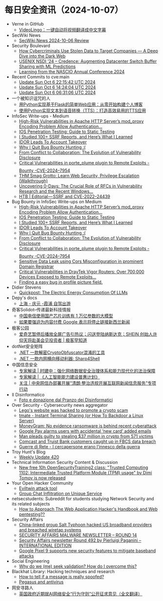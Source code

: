 # 每日安全资讯（2024-10-07）

- Verne in GitHub
  - [VideoLingo：一键自动将视频翻译成中文字幕](https://blog.einverne.info/post/2024/10/videolingo.html)
- SecWiki News
  - [SecWiki News 2024-10-06 Review](http://www.sec-wiki.com/?2024-10-06)
- Security Boulevard
  - [How Cybercriminals Use Stolen Data to Target Companies — A Deep Dive into the Dark Web](https://securityboulevard.com/2024/10/how-cybercriminals-use-stolen-data-to-target-companies-a-deep-dive-into-the-dark-web/)
  - [USENIX NSDI ’24 – Credence: Augmenting Datacenter Switch Buffer Sharing with ML Predictions](https://securityboulevard.com/2024/10/usenix-nsdi-24-credence-augmenting-datacenter-switch-buffer-sharing-with-ml-predictions/)
  - [Learning from the NASCIO Annual Conference 2024](https://securityboulevard.com/2024/10/learning-from-the-nascio-annual-conference-2024/)
- Recent Commits to cve:main
  - [Update Sun Oct  6 22:15:42 UTC 2024](https://github.com/trickest/cve/commit/7162189de1ba5182c37cc5b7be0a825f0b14d275)
  - [Update Sun Oct  6 14:24:04 UTC 2024](https://github.com/trickest/cve/commit/00c5241344d01650a97718b8eba98f33afc385c2)
  - [Update Sun Oct  6 06:31:06 UTC 2024](https://github.com/trickest/cve/commit/8f8e9a8b7b7849c51104bd14f8f1b0ea3ee68c06)
- 一个被知识诅咒的人
  - [用Python实现基于Flask的简单Web应用：从零开始构建个人博客](https://blog.csdn.net/nokiaguy/article/details/142714761)
  - [使用Python实现文本到语音转换（TTS）：打造高效易用的TTS应用](https://blog.csdn.net/nokiaguy/article/details/142714801)
- InfoSec Write-ups - Medium
  - [High-Risk Vulnerabilities in Apache HTTP Server’s mod_proxy Encoding Problem Allow Authentication…](https://infosecwriteups.com/high-risk-vulnerabilities-in-apache-http-servers-mod-proxy-encoding-problem-allow-authentication-cbe8d422738d?source=rss----7b722bfd1b8d---4)
  - [IOS Penetration Testing: Guide to Static Testing](https://infosecwriteups.com/ios-penetration-testing-guide-to-static-analysis-4a9dea5d672d?source=rss----7b722bfd1b8d---4)
  - [I Studied 100+ SSRF Reports, and Here’s What I Learned](https://infosecwriteups.com/i-studied-100-ssrf-reports-and-heres-what-i-learned-1654c72ee2df?source=rss----7b722bfd1b8d---4)
  - [IDOR Leads To Account Takeover](https://infosecwriteups.com/idor-leads-to-account-takeover-28fe6e300a49?source=rss----7b722bfd1b8d---4)
  - [Why I Quit Bug Bounty Hunting :(](https://infosecwriteups.com/why-i-quit-bug-bounty-hunting-95e81c907a6f?source=rss----7b722bfd1b8d---4)
  - [From Conflict to Collaboration: The Evolution of Vulnerability Disclosure](https://infosecwriteups.com/understanding-coordinated-vulnerability-disclosure-cvd-vulnerability-disclosure-programs-vdp-27ea33c882e0?source=rss----7b722bfd1b8d---4)
  - [Critical Vulnerabilities in porte_plume plugin to Remote Exploits -$$$$ Bounty -CVE-2024–7954](https://infosecwriteups.com/critical-vulnerabilities-in-porte-plume-plugin-to-remote-exploits-bounty-cve-2024-7954-3dbee45134ac?source=rss----7b722bfd1b8d---4)
  - [THM Smag Grotto: Learn Web Security, Privilege Escalation (Walkthrough)](https://infosecwriteups.com/thm-smag-grotto-learn-web-security-privilege-escalation-walkthrough-637fe042f292?source=rss----7b722bfd1b8d---4)
  - [Uncovering 0-Days: The Crucial Role of RFCs in Vulnerability Research and the Recent Windows…](https://infosecwriteups.com/uncovering-0-days-the-crucial-role-of-rfcs-in-vulnerability-research-and-the-recent-windows-de6b7538e54f?source=rss----7b722bfd1b8d---4)
  - [HTB | Editorial — SSRF and CVE-2022–24439](https://infosecwriteups.com/htb-editorial-ssrf-and-cve-2022-24439-c1feb9f343fc?source=rss----7b722bfd1b8d---4)
- Bug Bounty in InfoSec Write-ups on Medium
  - [High-Risk Vulnerabilities in Apache HTTP Server’s mod_proxy Encoding Problem Allow Authentication…](https://infosecwriteups.com/high-risk-vulnerabilities-in-apache-http-servers-mod-proxy-encoding-problem-allow-authentication-cbe8d422738d?source=rss----7b722bfd1b8d--bug_bounty)
  - [IOS Penetration Testing: Guide to Static Testing](https://infosecwriteups.com/ios-penetration-testing-guide-to-static-analysis-4a9dea5d672d?source=rss----7b722bfd1b8d--bug_bounty)
  - [I Studied 100+ SSRF Reports, and Here’s What I Learned](https://infosecwriteups.com/i-studied-100-ssrf-reports-and-heres-what-i-learned-1654c72ee2df?source=rss----7b722bfd1b8d--bug_bounty)
  - [IDOR Leads To Account Takeover](https://infosecwriteups.com/idor-leads-to-account-takeover-28fe6e300a49?source=rss----7b722bfd1b8d--bug_bounty)
  - [Why I Quit Bug Bounty Hunting :(](https://infosecwriteups.com/why-i-quit-bug-bounty-hunting-95e81c907a6f?source=rss----7b722bfd1b8d--bug_bounty)
  - [From Conflict to Collaboration: The Evolution of Vulnerability Disclosure](https://infosecwriteups.com/understanding-coordinated-vulnerability-disclosure-cvd-vulnerability-disclosure-programs-vdp-27ea33c882e0?source=rss----7b722bfd1b8d--bug_bounty)
  - [Critical Vulnerabilities in porte_plume plugin to Remote Exploits -$$$$ Bounty -CVE-2024–7954](https://infosecwriteups.com/critical-vulnerabilities-in-porte-plume-plugin-to-remote-exploits-bounty-cve-2024-7954-3dbee45134ac?source=rss----7b722bfd1b8d--bug_bounty)
  - [Sensitive Data Leak using Cors Misconfiguration in prominent Domain Registrar](https://infosecwriteups.com/sensitive-data-leak-using-cors-misconfiguration-in-prominent-domain-registrar-b3010e4e6501?source=rss----7b722bfd1b8d--bug_bounty)
  - [Critical Vulnerabilities in DrayTek Vigor Routers: Over 700,000 Devices Exposed to Remote Exploits…](https://infosecwriteups.com/critical-vulnerabilities-in-draytek-vigor-routers-over-700-000-devices-exposed-to-remote-exploits-2f3f731b50d9?source=rss----7b722bfd1b8d--bug_bounty)
  - [Finding a easy bug in profile picture field.](https://infosecwriteups.com/finding-a-easy-bug-in-profile-picture-field-a9b5f853a5bf?source=rss----7b722bfd1b8d--bug_bounty)
- Didier Stevens
  - [Quickpost: The Electric Energy Consumption Of LLMs](https://blog.didierstevens.com/2024/10/06/quickpost-the-electric-energy-consumption-of-llms/)
- Depy's docs
  - [上海 - 庆元 -霞浦 自驾出游](https://wiki.rce.ink/view/?view_id=232)
- 奇客Solidot–传递最新科技情报
  - [中国电信使用国产芯片训练有 1 万亿参数的大模型](https://www.solidot.org/story?sid=79412)
  - [如果要强迫为内容付费 Google 表示将停止链接新西兰新闻](https://www.solidot.org/story?sid=79411)
- 极客公园
  - [爱奇艺暂停后播放全屏广告引热议；闪送登陆纳斯达克；SHEIN 创始人许仰天将赴美会见投资者 | 极客早知道](https://mp.weixin.qq.com/s?__biz=MTMwNDMwODQ0MQ==&mid=2653056366&idx=1&sn=ce3275394f0a61c4cb5af4c213b7f413&chksm=7e5710d8492099ce53bde6afd3d21e56c128983f5fd5523b3de8e60e09000ebdd1dc6fec75f9&scene=58&subscene=0#rd)
- dotNet安全矩阵
  - [.NET 一款解密CryptoObfuscator混淆的工具](https://mp.weixin.qq.com/s?__biz=MzUyOTc3NTQ5MA==&mid=2247495833&idx=2&sn=bfecb4cd26a7a61a423fb0cee4cfed5e&chksm=fa595e74cd2ed762b97aea9d3cbfb0ca9601b968c6fcfd77da403e1b908008d4946728bde948&scene=58&subscene=0#rd)
  - [.NET 一款内网横向移动利器: Sharp4Shell](https://mp.weixin.qq.com/s?__biz=MzUyOTc3NTQ5MA==&mid=2247495833&idx=3&sn=4cd799b6f90035188faae8f55c16c3a0&chksm=fa595e74cd2ed762cd6940236fe04f9b871536048205c93fdf5070383e944c19329c3b4004ec&scene=58&subscene=0#rd)
- 中国信息安全
  - [专家解读 | 时建中：强化网络数据安全治理体系和能力现代化的法治保障](https://mp.weixin.qq.com/s?__biz=MzA5MzE5MDAzOA==&mid=2664226696&idx=1&sn=85a9d0f3e453400740311552ddeecda5&chksm=8b59dd71bc2e5467c9242a83991f6f25518105f47f1ea3a2916111a9ac6bf6829c125dce99f5&scene=58&subscene=0#rd)
  - [专家解读 | 《人工智能能力建设普惠计划》](https://mp.weixin.qq.com/s?__biz=MzA5MzE5MDAzOA==&mid=2664226696&idx=2&sn=06498a8926a63ebca3149dc649fac227&chksm=8b59dd71bc2e546754912f2ea34e47425fee7ae1c3f6495d4c134dba2f81addef5424e77167a&scene=58&subscene=0#rd)
  - [关注 | 中央网信办部署开展“清朗·整治违规开展互联网新闻信息服务”专项行动](https://mp.weixin.qq.com/s?__biz=MzA5MzE5MDAzOA==&mid=2664226696&idx=3&sn=52e0c1bcb6bdcb59b93e3402e3d0ed03&chksm=8b59dd71bc2e54677b3df2c19da04773db963735e90abffde9ec558165231f17d73266ff5e03&scene=58&subscene=0#rd)
- Il Disinformatico
  - [Foto e donazione dal Pranzo dei Disinformatici](http://attivissimo.blogspot.com/2024/10/foto-e-donazione-dal-pranzo-dei.html)
- Over Security - Cybersecurity news aggregator
  - [Lego's website was hacked to promote a crypto scam](https://www.engadget.com/cybersecurity/legos-website-was-hacked-to-promote-a-crypto-scam-140045757.html?guccounter=1&guce_referrer=aHR0cHM6Ly90LmNvLw&guce_referrer_sig=AQAAAD1REiXqjZBBOabLuRxhOY_ZtdGfnTPI_i0zhG34qYn5smZO7sHuQ6-Www1-fNVOgPFoqItsuiv3epYmASONgqywcnCwYjyYoKFB1pKn5CycdSIGBopfFEog5Vfgj226DxCAyaTSg0rn2ORzC4H7rJP6Hdl1BRLGAcMObXbhbq2u)
  - [tmate - Instant Terminal Sharing (or How To Backdoor a Linux Server)](https://dfir.ch/posts/tmate_as_a_backdoor/)
  - [MoneyGram: No evidence ransomware is behind recent cyberattack](https://www.bleepingcomputer.com/news/security/moneygram-no-evidence-ransomware-is-behind-recent-cyberattack/)
  - [Google Pay alarms users with accidental ‘new card’ added emails](https://www.bleepingcomputer.com/news/security/google-pay-alarms-users-with-accidental-new-card-added-emails/)
  - [Man pleads guilty to stealing $37 million in crypto from 571 victims](https://www.bleepingcomputer.com/news/legal/man-pleads-guilty-to-stealing-37-million-in-crypto-from-571-victims/)
  - [Comcast and Truist Bank customers caught up in FBCS data breach](https://www.bleepingcomputer.com/news/security/comcast-and-truist-bank-customers-caught-up-in-fbcs-data-breach/)
  - [Guerre di Rete - I cercapersone erano l’innesco della guerra](https://guerredirete.substack.com/p/guerre-di-rete-i-cercapersone-erano)
- Troy Hunt's Blog
  - [Weekly Update 420](https://www.troyhunt.com/weekly-update-420/)
- Technical Information Security Content & Discussion
  - [New free 10h OpenSecurityTraining2 class: "Trusted Computing 1102: Intermediate Trusted Platform Module (TPM) usage" by Dimi Tomov is now released](https://www.reddit.com/r/netsec/comments/1fxeijb/new_free_10h_opensecuritytraining2_class_trusted/)
- Your Open Hacker Community
  - [Eviltwin attack tool](https://www.reddit.com/r/HowToHack/comments/1fxcygd/eviltwin_attack_tool/)
  - [Group Chat Inflitration on Unique Service](https://www.reddit.com/r/HowToHack/comments/1fxbtva/group_chat_inflitration_on_unique_service/)
- netsecstudents: Subreddit for students studying Network Security and its related subjects
  - [How to Approach The Web Application Hacker's Handbook and Web pentesting??](https://www.reddit.com/r/netsecstudents/comments/1fxjm9j/how_to_approach_the_web_application_hackers/)
- Security Affairs
  - [China-linked group Salt Typhoon hacked US broadband providers and breached wiretap systems](https://securityaffairs.com/169460/apt/salt-typhoon-hacked-us-broadband-providers.html)
  - [SECURITY AFFAIRS MALWARE NEWSLETTER – ROUND 14](https://securityaffairs.com/169427/malware/security-affairs-malware-newsletter-round-14.html)
  - [Security Affairs newsletter Round 492 by Pierluigi Paganini – INTERNATIONAL EDITION](https://securityaffairs.com/169417/breaking-news/security-affairs-newsletter-round-492-by-pierluigi-paganini-international-edition.html)
  - [Google Pixel 9 supports new security features to mitigate baseband attacks](https://securityaffairs.com/169402/security/google-pixel-9-mitigates-baseband-attacks.html)
- Social Engineering
  - [Why do we (me) seek validation? How do I overcome this?](https://www.reddit.com/r/SocialEngineering/comments/1fx4zcg/why_do_we_me_seek_validation_how_do_i_overcome/)
- Blackhat Library: Hacking techniques and research
  - [How to tell if a message is really spoofed?](https://www.reddit.com/r/blackhat/comments/1fxlcda/how_to_tell_if_a_message_is_really_spoofed/)
  - [Pegasus and antivirus](https://www.reddit.com/r/blackhat/comments/1fxb7h6/pegasus_and_antivirus/)
- 网安寻路人
  - [英国政府近期就AI网络安全“行为守则”公开征求意见（全文翻译）](https://mp.weixin.qq.com/s?__biz=MzIxODM0NDU4MQ==&mid=2247504737&idx=1&sn=f6cbc1f2c51e97b6f438e8b087786f29&chksm=97e96e8ba09ee79debe9ee2f413faf848f82e61fc8b7a4c579be01ca511c0ef4eb3af557237a&scene=58&subscene=0#rd)
